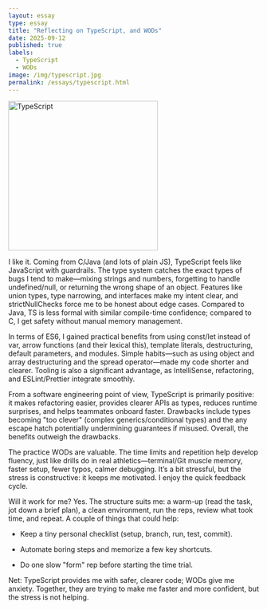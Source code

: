 ```yaml
---
layout: essay
type: essay
title: "Reflecting on TypeScript, and WODs"
date: 2025-09-12
published: true
labels:
  - TypeScript
  - WODs
image: /img/typescript.jpg
permalink: /essays/typescript.html
---
```


<img src="{{ '/img/typescript.jpg' | relative_url }}" alt="TypeScript" class="img-fluid rounded float-start pe-4" style="width:300px; height:auto;" /> 

I like it. Coming from C/Java (and lots of plain JS), TypeScript feels like JavaScript with guardrails. The type system catches the exact types of bugs I tend to make—mixing strings and numbers, forgetting to handle undefined/null, or returning the wrong shape of an object. Features like union types, type narrowing, and interfaces make my intent clear, and strictNullChecks force me to be honest about edge cases. Compared to Java, TS is less formal with similar compile-time confidence; compared to C, I get safety without manual memory management.

In terms of ES6, I gained practical benefits from using const/let instead of var, arrow functions (and their lexical this), template literals, destructuring, default parameters, and modules. Simple habits—such as using object and array destructuring and the spread operator—made my code shorter and clearer. Tooling is also a significant advantage, as IntelliSense, refactoring, and ESLint/Prettier integrate smoothly.

From a software engineering point of view, TypeScript is primarily positive: it makes refactoring easier, provides clearer APIs as types, reduces runtime surprises, and helps teammates onboard faster. Drawbacks include types becoming "too clever" (complex generics/conditional types) and the any escape hatch potentially undermining guarantees if misused. Overall, the benefits outweigh the drawbacks.

The practice WODs are valuable. The time limits and repetition help develop fluency, just like drills do in real athletics—terminal/Git muscle memory, faster setup, fewer typos, calmer debugging. It’s a bit stressful, but the stress is constructive: it keeps me motivated. I enjoy the quick feedback cycle.

Will it work for me? Yes. The structure suits me: a warm-up (read the task, jot down a brief plan), a clean environment, run the reps, review what took time, and repeat. A couple of things that could help: 

- Keep a tiny personal checklist (setup, branch, run, test, commit). 

- Automate boring steps and memorize a few key shortcuts. 

- Do one slow "form" rep before starting the time trial. 

Net: TypeScript provides me with safer, clearer code; WODs give me anxiety. Together, they are trying to make me faster and more confident, but the stress is not helping.
